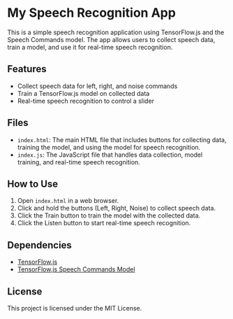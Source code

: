 # My Speech Recognition App

This is a simple speech recognition application using TensorFlow.js and the Speech Commands model. The app allows users to collect speech data, train a model, and use it for real-time speech recognition.

## Features

- Collect speech data for left, right, and noise commands
- Train a TensorFlow.js model on collected data
- Real-time speech recognition to control a slider

## Files

- `index.html`: The main HTML file that includes buttons for collecting data, training the model, and using the model for speech recognition.
- `index.js`: The JavaScript file that handles data collection, model training, and real-time speech recognition.

## How to Use

1. Open `index.html` in a web browser.
2. Click and hold the buttons (Left, Right, Noise) to collect speech data.
3. Click the Train button to train the model with the collected data.
4. Click the Listen button to start real-time speech recognition.

## Dependencies

- [TensorFlow.js](https://www.tensorflow.org/js)
- [TensorFlow.js Speech Commands Model](https://github.com/tensorflow/tfjs-models/tree/master/speech-commands)

## License

This project is licensed under the MIT License.
